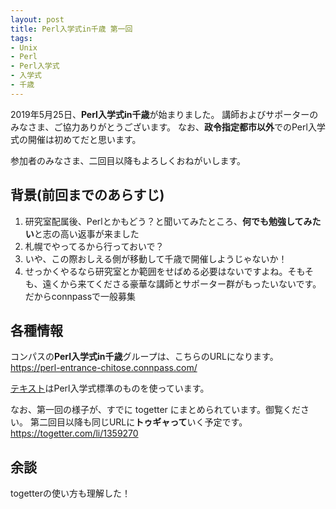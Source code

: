 ```yaml
---
layout: post
title: Perl入学式in千歳 第一回
tags:
- Unix
- Perl
- Perl入学式
- 入学式
- 千歳
---
```


2019年5月25日、**Perl入学式in千歳**が始まりました。
講師およびサポーターのみなさま、ご協力ありがとうございます。
なお、**政令指定都市以外**でのPerl入学式の開催は初めてだと思います。

参加者のみなさま、二回目以降もよろしくおねがいします。


## 背景(前回までのあらすじ)

1. 研究室配属後、Perlとかもどう？と聞いてみたところ、**何でも勉強してみたい**と志の高い返事が来ました
1. 札幌でやってるから行っておいで？
1. いや、この際おしえる側が移動して千歳で開催しようじゃないか！
1. せっかくやるなら研究室とか範囲をせばめる必要はないですよね。そもそも、遠くから来てくださる豪華な講師とサポーター群がもったいないです。だからconnpassで一般募集


## 各種情報

コンパスの**Perl入学式in千歳**グループは、こちらのURLになります。
https://perl-entrance-chitose.connpass.com/

[テキスト](http://www.perl-entrance.org/handout.html)はPerl入学式標準のものを使っています。

なお、第一回の様子が、すでに togetter にまとめられています。御覧ください。
第二回目以降も同じURLに**トゥギャって**いく予定です。
https://togetter.com/li/1359270


## 余談

togetterの使い方も理解した！
